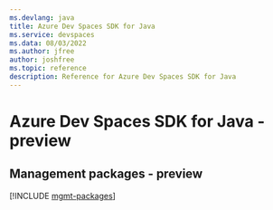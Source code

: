 ```yaml
---
ms.devlang: java
title: Azure Dev Spaces SDK for Java
ms.service: devspaces
ms.data: 08/03/2022
ms.author: jfree
author: joshfree
ms.topic: reference
description: Reference for Azure Dev Spaces SDK for Java
---
```

# Azure Dev Spaces SDK for Java - preview

## Management packages - preview
[!INCLUDE [mgmt-packages](dev-spaces-mgmt-index.md)]